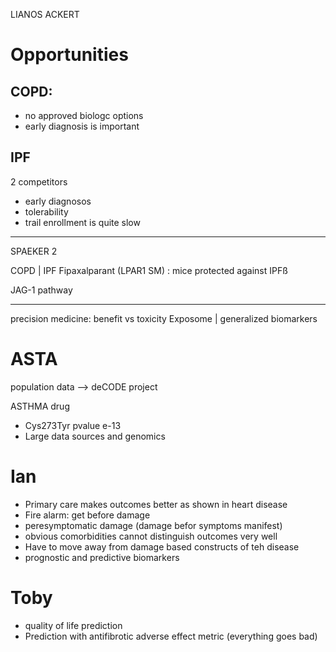 LIANOS ACKERT

# Opportunities

## COPD:

+ no approved biologc  options
+ early diagnosis is important

## IPF

2 competitors 
+ early diagnosos
+ tolerability
+ trail enrollment is quite slow

---

SPAEKER 2

COPD | IPF
Fipaxalparant (LPAR1 SM) : mice protected against IPFß

JAG-1 pathway 

---

precision medicine: benefit vs toxicity
Exposome | generalized biomarkers


# ASTA

population data --> deCODE project

ASTHMA drug
+ Cys273Tyr pvalue e-13
+ Large data sources and genomics

# Ian

+ Primary care makes outcomes better as shown in heart disease
+ Fire alarm: get before damage
+ peresymptomatic damage (damage befor symptoms manifest)
+ obvious comorbidities cannot distinguish outcomes very well
+ Have to move away from damage based constructs of teh disease
+ prognostic and predictive biomarkers

# Toby

+ quality of life prediction
+ Prediction with antifibrotic adverse effect metric (everything goes bad)

